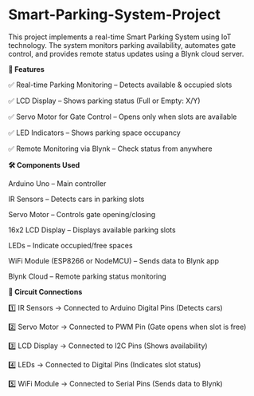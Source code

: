 # Smart-Parking-System-Project

This project implements a real-time Smart Parking System using IoT technology. The system monitors parking availability, automates gate control, and provides remote status updates using a Blynk cloud server.

**📌 Features**

✅ Real-time Parking Monitoring – Detects available & occupied slots

✅ LCD Display – Shows parking status (Full or Empty: X/Y)

✅ Servo Motor for Gate Control – Opens only when slots are available

✅ LED Indicators – Shows parking space occupancy

✅ Remote Monitoring via Blynk – Check status from anywhere

**🛠 Components Used**

Arduino Uno – Main controller

IR Sensors – Detects cars in parking slots

Servo Motor – Controls gate opening/closing

16x2 LCD Display – Displays available parking slots

LEDs – Indicate occupied/free spaces

WiFi Module (ESP8266 or NodeMCU) – Sends data to Blynk app

Blynk Cloud – Remote parking status monitoring

**🔧 Circuit Connections**

1️⃣ IR Sensors → Connected to Arduino Digital Pins (Detects cars)

2️⃣ Servo Motor → Connected to PWM Pin (Gate opens when slot is free)

3️⃣ LCD Display → Connected to I2C Pins (Shows availability)

4️⃣ LEDs → Connected to Digital Pins (Indicates slot status)

5️⃣ WiFi Module → Connected to Serial Pins (Sends data to Blynk)

